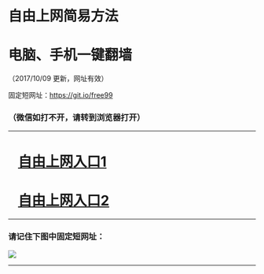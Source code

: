 ﻿# 自由上网简易方法

# 电脑、手机一键翻墙

（2017/10/09 更新，网址有效）

固定短网址：https://git.io/free99

### （微信如打不开，请转到浏览器打开）


***





# &nbsp;&nbsp; <a href="http://ft184711505.fwq-tz-1001.info/fwqtz01.html?t=100900115390 " target="_blank">自由上网入口1</a>
# &nbsp;&nbsp; <a href="http://ft472918127.fwq-tz-1002.info/fwqtz02.html?t=100900128008 " target="_blank">自由上网入口2</a>
***

### 请记住下图中固定短网址：

<img src="https://s3-us-west-2.amazonaws.com/fwq-1001/yjfq-20170905okok.png" /> 


***


